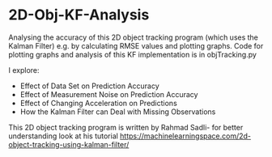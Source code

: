 # 2D-Obj-KF-Analysis
Analysing the accuracy of this 2D object tracking program (which uses the Kalman Filter) e.g. by calculating RMSE values and plotting graphs.
Code for plotting graphs and analysis of this KF implementation is in objTracking.py

I explore:
- Effect of Data Set on Prediction Accuracy
- Effect of Measurement Noise on Prediction Accuracy
- Effect of Changing Acceleration on Predictions
- How the Kalman Filter can Deal with Missing Observations

This 2D object tracking program is written by Rahmad Sadli- for better understanding look at his tutorial https://machinelearningspace.com/2d-object-tracking-using-kalman-filter/

